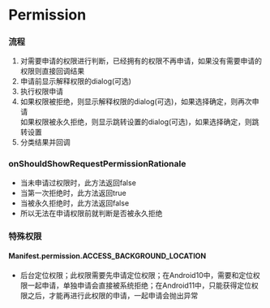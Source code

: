 # Permission

### 流程

1. 对需要申请的权限进行判断，已经拥有的权限不再申请，如果没有需要申请的权限则直接回调结果
2. 申请前显示解释权限的dialog(可选)
3. 执行权限申请
4. 如果权限被拒绝，则显示解释权限的dialog(可选)，如果选择确定，则再次申请    
   如果权限被永久拒绝，则显示跳转设置的dialog(可选)，如果选择确定，则跳转设置
5. 分类结果并回调

### onShouldShowRequestPermissionRationale

- 当未申请过权限时，此方法返回false
- 当第一次拒绝时，此方法返回true
- 当被永久拒绝时，此方法返回false
- 所以无法在申请权限前就判断是否被永久拒绝

### 特殊权限

#### Manifest.permission.ACCESS_BACKGROUND_LOCATION

- 后台定位权限；此权限需要先申请定位权限；在Android10中，需要和定位权限一起申请，单独申请会直接被系统拒绝；在Android11中，只能获得定位权限之后，才能再进行此权限的申请，一起申请会抛出异常

### 
            
